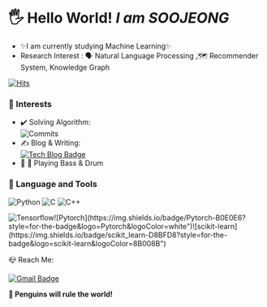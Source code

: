 # 🖐 Hello World!  _I am SOOJEONG_ 

- ✨I am currently studying Machine Learning✨  
- Research Interest : 🗣️ Natural Language Processing ,🗺️ Recommender System, Knowledge Graph

 

    
[![Hits](https://hits.seeyoufarm.com/api/count/incr/badge.svg?url=https%3A%2F%2Fgithub.com%2FSOOJEONGKIMM&count_bg=%235B9231&title_bg=%236AD7CA&icon=&icon_color=%23577622&title=hits&edge_flat=false)](https://hits.seeyoufarm.com)

### 🐧 Interests
- ✔️ Solving Algorithm:   
        ![Commits](https://img.shields.io/github/commit-activity/w/SOOJEONGKIMM/BOJ_algorithm?style=social)
- ✍️ Blog & Writing:  
        [![Tech Blog Badge](http://img.shields.io/badge/-Tech%20blog-black?style=flat-square&link=https://hidemasa.tistory.com/)](https://hidemasa.tistory.com/)       
- 🎸 🥁 Playing Bass & Drum

### 🌙 Language and Tools    
![Python](https://img.shields.io/badge/-Python-AFEEEE?style=%22height%20:%20auto;%20margin-left%20:%2010px;%20margin-right%20:%2010px;%22&logo=Python&link=%EB%A7%81%ED%81%AC) ![C](https://img.shields.io/badge/-C-696969?style=%22height%20:%20auto;%20margin-left%20:%2010px;%20margin-right%20:%2010px;%22&logo=C&link=%EB%A7%81%ED%81%AC) ![C++](https://img.shields.io/badge/C++-00599C?style=%22height%20:%20auto;%20margin-left%20:%2010px;%20margin-right%20:%2010px;%22&logo=cplusplus&link=%EB%A7%81%ED%81%AC)

![Tensorflow](https://img.shields.io/badge/Tensorflow-FFE4C4?style=for-the-badge&logo=Tensorflow&logoColor=FF6F00")![Pytorch](https://img.shields.io/badge/Pytorch-B0E0E6?style=for-the-badge&logo=Pytorch&logoColor=white")![scikit-learn](https://img.shields.io/badge/scikit_learn-D8BFD8?style=for-the-badge&logo=scikit-learn&logoColor=8B008B")




📪 Reach Me: 

[![Gmail Badge](https://img.shields.io/badge/Gmail-d14836?style=flat-square&logo=Gmail&logoColor=white&link=mailto:sookelly@korea.ac.kr)](mailto:sookelly@korea.ac.kr)

**🐧 Penguins will rule the world!**

